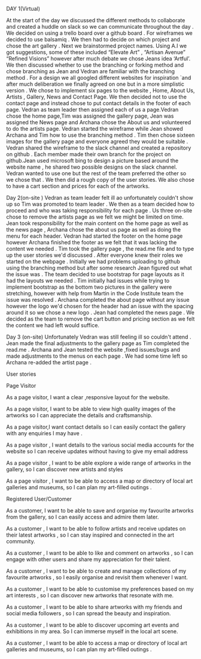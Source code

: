 DAY 1(Virtual)

At the start of the day we discussed the different methods to collaborate and created a huddle on slack so we can communicate throughout the day  . We decided on using a trello board over a github board . For wireframes we decided to use balsamiq . We then had to decide on which project and chose the art gallery . Next we brainstormed project names. Using A.I we got suggestions, some of these included “Elevate Art” , “Artisan Avenue” “Refined Visions” however after much debate we chose Jeans idea ‘Artful’. We then discussed whether to use the branching or forking method and chose branching  as Jean and Vedran are familiar with the branching method . For a design we all googled different websites for inspiration `and after much deliberation we finally agreed on one but in a more simplistic version . We chose to implement six pages to the website , Home, About Us, Artists , Gallery, News and Contact Page. We then decided not to use the contact page and instead chose to put contact details in the footer of each page. Vedran as team leader then assigned each of us a page.Vedran chose the home page,Tim was assigned the gallery page, Jean was assigned the News page  and Archana chose the About us and volunteered to do the artists page. Vedran started the wireframe while Jean showed Archana and Tim how to use the branching method . Tim then chose sixteen images for the gallery page and everyone agreed they would be suitable . Vedran shared the wireframe to the slack channel and created a repository on github . Each member made their own branch for the project on github.Jean used microsoft bing to design a picture based around the website name , he shared two possible designs on the slack channel. Vedran wanted to use one but the rest of the team preferred the other so we chose that . We then did a rough copy of the user stories. We also chose to have a cart section and prices for each of the artworks. 

Day 2(on-site )
Vedran as team leader felt ill ao unfortunately couldn't show up so Tim was promoted to team leader . We then as a team decided how to proceed and who was taking responsibility for each page .  Us three on-site chose to remove the artists page as we felt we might be limited on time.  Jean took responsibility for the main content on the home page as well as the news page  , Archana chose the about us page as well as doing the menu for each header.  Vedran had started the footer on the home page however Archana finished the footer as we felt that it was lacking the content we needed . Tim took the gallery page , the read.me file and to type up the user stories we'd discussed  .  After everyone knew their roles we started on the webpage . Initially we had problems uploading to github using the branching method but after some research Jean figured out what the issue was .  The team decided to use bootstrap for page layouts as it had the layouts we needed  . Tim initially had issues while trying to implement bootstrap as the bottom two pictures in the gallery were stretching, however with help from Martin in the Code Institute team the issue was resolved . Archana completed the about page without any issue however the logo we'd chosen for the header had an issue with the spacing around it so we chose a new logo . Jean had completed  the  news page . We decided as the team to remove the cart button and pricing section as we felt the content we had left would suffice.

Day 3 (on-site)
Unfortunately Vedran was still feeling ill so couldn't attend . Jean made the final adjustments to the gallery page as Tim completed the read.me . Archana and Jean tested the website ,fixed issues/bugs  and made adjustments to the menus on each page . We had some time left so Archana re-added the artist page .



User stories 

Page Visitor

As a page visitor, I want a clear ,responsive  layout for the website. 

As a page visitor, I want to be able to view high quality images of the artworks so I can appreciate the details and craftsmanship.

As a page visitor,I want contact details so I can easily contact the gallery with any enquiries I may have .

As a page visitor , I want details to the various social media accounts for the website so I can receive updates without having to give my email address

As a page visitor , I want to be able explore a wide range of artworks in the gallery, so I can discover new artists and styles

As a page visitor , I want to be able to access a map or directory of local art galleries and museums, so I can plan my art-filled outings .



Registered User/Customer

As a customer, I want to be able to save and organise my favourite artworks from the gallery, so I can easily access and admire them later.

As a customer , I want to be able to follow artists and receive updates on their latest artworks , so I can stay inspired and connected in the art community.

As a customer , I want to be able to like and comment on artworks , so I can engage with other users and share my appreciation for their talent.

As a customer , I want to be able to create and manage collections of my favourite artworks , so I easily organise and revisit them whenever I want.

As a customer , I want to be able to customise my preferences based on my art interests , so I can discover new artworks that resonate with me.

As a customer , I want to be able to share artworks with my friends and social media followers , so I can spread the beauty and inspiration.

As a customer , I want to be able to discover upcoming art events and exhibitions in my area. So I can immerse myself in the local art scene.

As a customer , I want to be able to access a map or directory of local art galleries and museums, so I can plan my art-filled outings .
